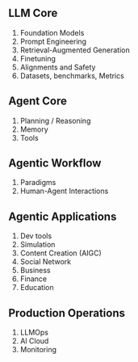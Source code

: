 ## LLM Core
1. Foundation Models
2. Prompt Engineering
3. Retrieval-Augmented Generation
4. Finetuning
5. Alignments and Safety
6. Datasets, benchmarks, Metrics
## Agent Core
1. Planning / Reasoning
2. Memory
3. Tools
## Agentic Workflow
1. Paradigms
2. Human-Agent Interactions
## Agentic Applications
1. Dev tools
2. Simulation
3. Content Creation (AIGC)
4. Social Network
5. Business
6. Finance
7. Education
## Production Operations
1. LLMOps
2. Al Cloud
3. Monitoring

